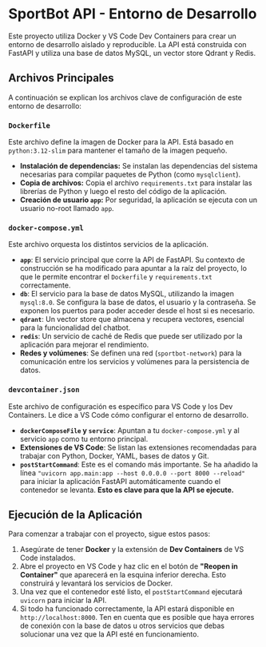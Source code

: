 # SportBot API - Entorno de Desarrollo

Este proyecto utiliza Docker y VS Code Dev Containers para crear un entorno de desarrollo aislado y reproducible. La API está construida con FastAPI y utiliza una base de datos MySQL, un vector store Qdrant y Redis.

## Archivos Principales

A continuación se explican los archivos clave de configuración de este entorno de desarrollo:

### `Dockerfile`

Este archivo define la imagen de Docker para la API. Está basado en `python:3.12-slim` para mantener el tamaño de la imagen pequeño.

- **Instalación de dependencias:** Se instalan las dependencias del sistema necesarias para compilar paquetes de Python (como `mysqlclient`).
- **Copia de archivos:** Copia el archivo `requirements.txt` para instalar las librerías de Python y luego el resto del código de la aplicación.
- **Creación de usuario `app`:** Por seguridad, la aplicación se ejecuta con un usuario no-root llamado `app`.

### `docker-compose.yml`

Este archivo orquesta los distintos servicios de la aplicación.

- **`app`**: El servicio principal que corre la API de FastAPI. Su contexto de construcción se ha modificado para apuntar a la raíz del proyecto, lo que le permite encontrar el `Dockerfile` y `requirements.txt` correctamente.
- **`db`**: El servicio para la base de datos MySQL, utilizando la imagen `mysql:8.0`. Se configura la base de datos, el usuario y la contraseña. Se exponen los puertos para poder acceder desde el host si es necesario.
- **`qdrant`**: Un vector store que almacena y recupera vectores, esencial para la funcionalidad del chatbot.
- **`redis`**: Un servicio de caché de Redis que puede ser utilizado por la aplicación para mejorar el rendimiento.
- **Redes y volúmenes**: Se definen una red (`sportbot-network`) para la comunicación entre los servicios y volúmenes para la persistencia de datos.

### `devcontainer.json`

Este archivo de configuración es específico para VS Code y los Dev Containers. Le dice a VS Code cómo configurar el entorno de desarrollo.

- **`dockerComposeFile` y `service`**: Apuntan a tu `docker-compose.yml` y al servicio `app` como tu entorno principal.
- **Extensiones de VS Code**: Se listan las extensiones recomendadas para trabajar con Python, Docker, YAML, bases de datos y Git.
- **`postStartCommand`**: Este es el comando más importante. Se ha añadido la línea `"uvicorn app.main:app --host 0.0.0.0 --port 8000 --reload"` para iniciar la aplicación FastAPI automáticamente cuando el contenedor se levanta. **Esto es clave para que la API se ejecute.**

## Ejecución de la Aplicación

Para comenzar a trabajar con el proyecto, sigue estos pasos:

1. Asegúrate de tener **Docker** y la extensión de **Dev Containers** de VS Code instalados.
2. Abre el proyecto en VS Code y haz clic en el botón de **"Reopen in Container"** que aparecerá en la esquina inferior derecha. Esto construirá y levantará los servicios de Docker.
3. Una vez que el contenedor esté listo, el `postStartCommand` ejecutará `uvicorn` para iniciar la API.
4. Si todo ha funcionado correctamente, la API estará disponible en `http://localhost:8000`. Ten en cuenta que es posible que haya errores de conexión con la base de datos u otros servicios que debas solucionar una vez que la API esté en funcionamiento.